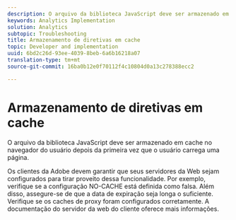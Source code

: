 ```yaml
---
description: O arquivo da biblioteca JavaScript deve ser armazenado em cache no navegador do usuário depois da primeira vez que o usuário carrega uma página.
keywords: Analytics Implementation
solution: Analytics
subtopic: Troubleshooting
title: Armazenamento de diretivas em cache
topic: Developer and implementation
uuid: 6bd2c26d-93ee-4039-8beb-6a6b16218a07
translation-type: tm+mt
source-git-commit: 16ba0b12e0f70112f4c10804d0a13c278388ecc2

---
```



# Armazenamento de diretivas em cache

O arquivo da biblioteca JavaScript deve ser armazenado em cache no navegador do usuário depois da primeira vez que o usuário carrega uma página.

Os clientes da Adobe devem garantir que seus servidores da Web sejam configurados para tirar proveito dessa funcionalidade. Por exemplo, verifique se a configuração NO-CACHE está definida como falsa. Além disso, assegure-se de que a data de expiração seja longa o suficiente. Verifique se os caches de proxy foram configurados corretamente. A documentação do servidor da web do cliente oferece mais informações.

